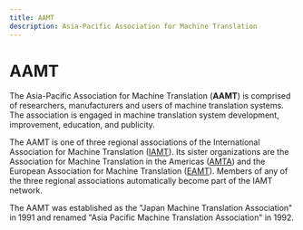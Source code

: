 ```yaml
---
title: AAMT
description: Asia-Pacific Association for Machine Translation
---
```


# AAMT

The Asia-Pacific Association for Machine Translation (**AAMT**) is comprised of researchers, manufacturers and users of machine translation systems. The association is engaged in machine translation system development, improvement, education, and publicity.

The AAMT is one of three regional associations of the International Association for Machine Translation \([IAMT](organizations/iamt.md)\). Its sister organizations are the Association for Machine Translation in the Americas \([AMTA](organizations/amta.md)\) and the European Association for Machine Translation \([EAMT](organization/eamt.md)\). Members of any of the three regional associations automatically become part of the IAMT network.

The AAMT was established as the "Japan Machine Translation Association" in 1991 and renamed "Asia Pacific Machine Translation Association" in 1992.
